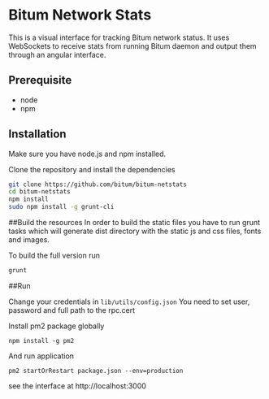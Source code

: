 Bitum Network Stats
============

This is a visual interface for tracking Bitum network status. It uses WebSockets to receive stats from running Bitum daemon and output them through an angular interface.

## Prerequisite
* node
* npm

## Installation
Make sure you have node.js and npm installed.

Clone the repository and install the dependencies

```bash
git clone https://github.com/bitum/bitum-netstats
cd bitum-netstats
npm install
sudo npm install -g grunt-cli
```

##Build the resources
In order to build the static files you have to run grunt tasks which will generate dist directory with the static js and css files, fonts and images.


To build the full version run
```bash
grunt
```

##Run

Change your credentials in `lib/utils/config.json`
You need to set user, password and full path to the rpc.cert

Install pm2 package globally
```
npm install -g pm2
```

And run application
```
pm2 startOrRestart package.json --env=production
```

see the interface at http://localhost:3000
